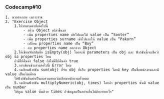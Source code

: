 ### Codecamp#10
    1. นายสหภาพ เนาวะราช
    2. "Exercise Object
        1.ให้ทำตามคำสั่งต่อไปนี้
            - สร้าง Object เปล่าขึ้นมา
            - เพิ่ม properties name เข้าไปและให้ value เป็น “Sonter”
            - เพิ่ม properties surname เข้าไปและให้ value เป็น “Pakorn”
            - เปลี่ยน properties name เป็น “Boy”
            - ลบ properties name ออกจาก Object
        2.ให้เขียนฟังก์ชันชื่อ isEmpty(obj) โดยจะมี parameters เป็น obj และ ฟังก์ชันนี้จะเช็คว่า obj นี้มี properties ไหม 
        ถ้ามีให้คืนค่า false ถ้าไม่มีให้คืนค่า true
        3.การเขียนข้างล่างต่อไปนี้ Error ไหม
        4.จงเขียนฟังก์ชัน sum(obj) ที่รับ obj ที่เก็บ properties โดยมี key เป็นชื่อพนักงานและมี value เป็นเงินเดือน 
        ให้ฟังก์ชันคืนค่าเป็นผลรวมของเงินเดือนพนักงานทั้งหมด
        5.จงเขียนฟังก์ชัน multiplyNumeric(obj, times) โดยถ้า properties นั้นมี value เป็น number 
        ให้คูณ value นั้นด้วย times ถ้าข้อมูลเเป็นอย่างอื่นไม่ต้องทำอะไร"